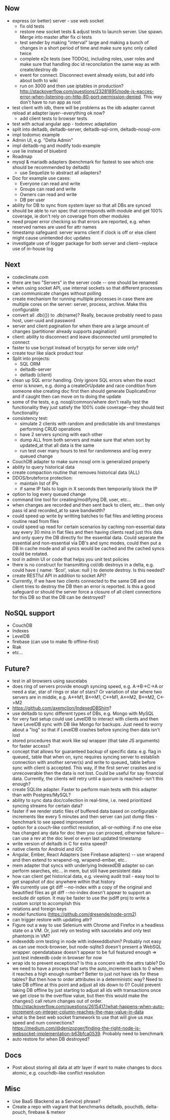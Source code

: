 Now
---
- express (or better) server - use web socket
	- fix old tests
	- restore new socket tests & adjust tests to launch server. Use spawn. Merge into master after fix ci tests
	- test sender by making "interval" large and making a bunch of changes in a short period of time and make sure sync only called twice
	- complete e2e tests (see TODOs), including roles, user roles and make sure that handling doc id reconcilation the same way as with create/destroy db
	- event for connect. Disconnect event already exists, but add info about both to wiki
	- run on 3000 and then use iptables in production? http://stackoverflow.com/questions/23281895/node-js-eacces-error-when-listening-on-http-80-port-permission-denied. This way don't have to run app as root
- test client with idb, there will be problems as the idb adapter cannot reload at adapter layer--everything ok now?
	- add client tests to browser tests
- test with actual angular app - todomvc adaptation
- split into deltadb, deltadb-server, deltadb-sql-orm, deltadb-nosql-orm
- impl todomvc example
- Admin UI, e.g. "Delta Admin"
- impl deltadb-ng and modify todo example
- use lie instead of bluebird
- Roadmap
- mysql & mariadb adapters (benchmark for fastest to see which one should be recommended by deltadb)
	- use Sequelize to abstract all adapters?
- Doc for example use cases:
	- Everyone can read and write
	- Groups can read and write
	- Owners can read and write
	- DB per user
- ability for DB to sync from system layer so that all DBs are synced
- should be able to run spec that corresponds with module and get 100% coverage, ie don't rely on coverage from other modules
- need proper error checking so that errors are reported, e.g. when reserved names are used for attr names
- timestamp safeguard: server warns client if clock is off or else client might cause unintended doc updates
- investigate use of logger package for both server and client--replace use of in-house log

Next
---
- codeclimate.com
- there are two "Servers" in the server code -- one should be renamed
- when using socket API, use internal sockets so that different processes can communicate changes without polling
- create mechanism for running multiple processes in case there are multiple cores on the server: server, process, archive. Make this configurable
- convert all .db({}) to .db(name)? Really, because probably need to pass host, user-uuid and password
- server and client pagination for when there are a large amount of changes (partitioner already supports pagination)
- client: ability to disconnect and leave disconnected until prompted to connect
- faster to use bcrypt instead of bcryptjs for server side only?
- create tour like slack product tour
- Split into projects:
	- SQL ORM
	- deltadb-server
	- deltadb (client)
- clean up SQL error handling. Only ignore SQL errors when the exact error is known, e.g. doing a createOrUpdate and race condition from someone else creating doc first then should generate DuplicateError and if caught then can move on to doing the update
- some of the tests, e.g. nosql/common/where don't really test the functionality they just satisfy the 100% code coverage--they should test functionality
- consistency test:
	- simulate 2 clients with random and predictable ids and timestamps performing CRUD operations
	- have 2 servers syncing with each other
	- dump ALL from both servers and make sure that when sort by updated_at that all data is the same
	- run test over many hours to test for randomness and log every queued change
- CouchDB adapter to make sure nosql orm is generalized properly 
- ability to query historical data
- create compaction routine that removes historical data (ALL)
- DDOS/bruteforce protection:
	- maintain list of IPs
	- if same IP fails to login in X seconds then temporarily block the IP
- option to log every queued change
- command line tool for creating/modifying DB, user, etc...
- when changes are recorded and then sent back to client, etc... then only pass id and recorded_at to save bandwidth?
- could speed up write by writting batches to flat files and letting process routine read from files
- could speed up read for certain scenarios by caching non-essential data say every 30 mins in flat files and then having clients read just this data and only query the DB directly for the essential data. Could separate the essential and non-essential via DB's and sync modes, could then put a DB in cache mode and all syncs would be cached and the cached syncs could be rotated.
- tool in admin UI or code that helps you unit test policies
- there is no construct for transmitting col/db destroys in a delta, e.g. could have { name: '$col', value: null } to denote destroy. Is this needed?
- create RESTful API in addition to socket API?
- Currently, if we have two clients connected to the same DB and one client tries to destroy the DB then an error is reported. Is this a good safeguard or should the server force a closure of all client connections for this DB so that the DB can be destroyed?


NoSQL support
---
- CouchDB
- Indexes
- LevelDB
- firebase (can use to make fb offline-first)
- Riak
- etc...

Future?
---
- test in all browsers using saucelabs
- does ring of servers provide enough syncing speed, e.g. A->B->C->A or need a star, star of rings or star of stars? Or variation of star where two servers are in middle, e.g. A<->M1, B<->M1, C<->M1, A<->M2, B<->M2, C<->M2
- https://github.com/axemclion/IndexedDBShim?
- use deltadb to sync different types of DBs, e.g. Mongo with MySQL
- for very fast setup could use LevelDB to interact with clients and then have LevelDB sync with DB like Mongo for backups. Just need to worry about a "log" so that if LevelDB crashes before syncing then data isn't lost
- stored procedures that work like sql wrapper (that take JS arguments) for faster access?
- concept that allows for guaranteed backup of specific data: e.g. flag in queued_ table that when on, sync requires syncing server to establish connection with another server(s) and write to queued_ table before sync with client is accepted. This way, if the first server crashes and is unrecoverable then the data is not lost. Could be useful for say financial data. Currently, the clients will retry until a quorum is reached--isn't this enough?
- create SQLlite adapter. Faster to perform main tests with this adapter than with Postgres/MySQL?
- ability to sync data doc/collection in real-time, i.e. need prioritized syncing streams for certain data?
- faster if we render static files of buffered data based on configurable increments like every 5 minutes and then server can just dump files - benchmark to see speed improvement
- option for a couch-like conflict resolution, all-or-nothing: if no one else has changed any data for doc then you can proceed, otherwise failure--can use a rev at the doc level or even last updated timestamp
- write version of deltadb in C for extra speed?
- native clients for Android and iOS
- Angular, Ember, React Adapters (see Firebase adapters) -- use wrapend and then extend to wrapend-ng, wrapend-ember, etc..
- mem adapter that syncs with underlying IndexedDB adapter so can perform searches, etc... in mem, but still have persistent data
- how can client get historical data, e.g. viewing audit trail - easy tool to get snapshot of doc anywhere within that history
- We currently use git diff --no-index with a copy of the original and beautified files as git diff --no-index doesn't appear to support an exclude dir option. It may be faster to use the jsdiff proj to write a custom script to accomplish this
- relations and foreign keys
- model functions (https://github.com/dresende/node-orm2)
- can trigger restore with updating attr?
- Figure out a way to use Selenium with Chrome and Firefox in a headless state on a VM. Or, just rely on testing with saucelabs and only test phantomjs in VM?
- indexeddb orm testing in node with indexeddbshim? Probably not easy as can use mock-browser, but node-sqlite3 doesn't present a WebSQL wrapper. opendatabase doesn't appear to be full featured enough => just test indexedb code in browser for now
- wrap ids to prevent exceptions? Is this a concern with the attrs table? Do we need to have a process that sets the auto_increment back to 0 when it reaches a high enough number? Better to just not have ids for these tables? But then how to order attributes in a deterministic way? Need to take DB offline at this point and adjust all ids down to 0? Could prevent taking DB offline by just starting to adjust all ids with transactions once we get close to the overflow value, but then this would make the changes() call return changes out of order. http://stackoverflow.com/questions/2615417/what-happens-when-auto-increment-on-integer-column-reaches-the-max-value-in-data
- what is the best web socket framework to use that will give us max speed and num connections? https://medium.com/@denizozger/finding-the-right-node-js-websocket-implementation-b63bfca0539. Probably need to benchmark
- auto restore for when DB destroyed?


Docs
----
- Post about storing all data at attr layer if want to make changes to docs atomic, e.g. couchdb-like conflict resolution


Misc
---
- Use BaaS (Backend as a Service) phrase?
- Create a repo with vagrant that benchmarks deltadb, pouchdb, delta-pouch, firebase & meteor


